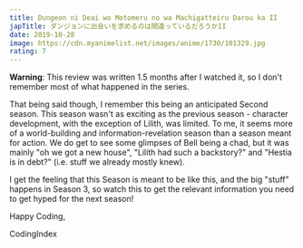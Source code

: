 ```yaml
---
title: Dungeon ni Deai wo Motomeru no wa Machigatteiru Darou ka II
japTitle: ダンジョンに出会いを求めるのは間違っているだろうかII
date: 2019-10-28
image: https://cdn.myanimelist.net/images/anime/1730/101329.jpg
rating: 7
---
```


**Warning**: This review was written 1.5 months after I watched it, so I don't remember most of what happened in the series.

That being said though, I remember this being an anticipated Second season. This season wasn't as exciting as the previous season - character development, with the exception of Lilith, was limited. To me, it seems more of a world-building and information-revelation season than a season meant for action. We do get to see some glimpses of Bell being a chad, but it was mainly "oh we got a new house", "Lilith had such a backstory?" and "Hestia is in debt?" (i.e. stuff we already mostly knew).

I get the feeling that this Season is meant to be like this, and the big "stuff" happens in Season 3, so watch this to get the relevant information you need to get hyped for the next season!

Happy Coding,

CodingIndex  
